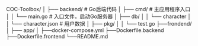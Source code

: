 COC-Toolbox/
│
├── backend/                   # Go后端代码
│   ├── cmd/                   # 主应用程序入口
│   │   └── main.go            # 入口文件，启动Go服务器
│   ├── db/
│   │   └── character
│   │       └── character.json # 用户数据
│   ├── pkg/
│   │   └── test.go
├──frondend/
│   ├── app/
│
├──docker-compose.yml
├──Dockerfile.backend
├──Dockerfile.frontend
└──README.md
